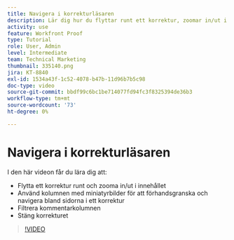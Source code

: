 ```yaml
---
title: Navigera i korrekturläsaren
description: Lär dig hur du flyttar runt ett korrektur, zoomar in/ut i innehållet, använder miniatyrbildskolumnen, filtrerar korrekturkommentarer och mycket mer i  [!DNL  Workfront] korrekturläsaren.
activity: use
feature: Workfront Proof
type: Tutorial
role: User, Admin
level: Intermediate
team: Technical Marketing
thumbnail: 335140.png
jira: KT-8840
exl-id: 1534a43f-1c52-4078-b47b-11d96b7b5c98
doc-type: video
source-git-commit: bbdf99c6bc1be714077fd94fc3f8325394de36b3
workflow-type: tm+mt
source-wordcount: '73'
ht-degree: 0%

---
```


# Navigera i korrekturläsaren

I den här videon får du lära dig att:

* Flytta ett korrektur runt och zooma in/ut i innehållet
* Använd kolumnen med miniatyrbilder för att förhandsgranska och navigera bland sidorna i ett korrektur
* Filtrera kommentarkolumnen
* Stäng korrekturet

>[!VIDEO](https://video.tv.adobe.com/v/335140/?quality=12&learn=on&enablevpops=1)

<!-- 
## Learn more
* Review a static proof
* Search within a proof
* Compare proofs
* Configure proofing viewer settings
* View the [!DNL Workfront] object associated with a proof
* Share a proof from the proofing viewer
* Print a proof summary within [!DNL Workfront]
-->
